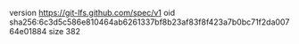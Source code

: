 version https://git-lfs.github.com/spec/v1
oid sha256:6c3d5c586e810464ab6261337bf8b23af83f8f423a7b0bc71f2da00764e01884
size 382
